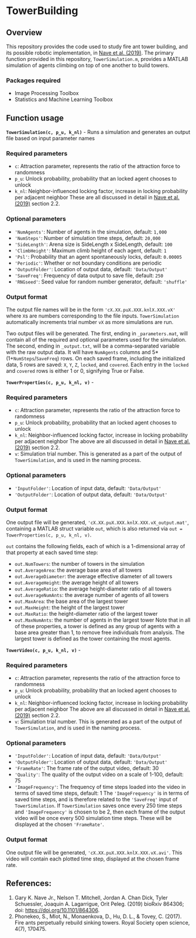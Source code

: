 # TowerBuilding

## Overview
This repository provides the code used to study fire ant tower building, and its possible robotic implementation, in [Nave et al. (2019)](https://www.biorxiv.org/content/10.1101/864306v1). The primary function provided in this repository, `TowerSimulation.m`, provides a MATLAB simulation of agents climbing on top of one another to build towers.

### Packages required
 - Image Processing Toolbox
 - Statistics and Machine Learning Toolbox 

## Function usage
**`TowerSimulation(c, p_u, k_nl)`** - Runs a simulation and generates an output file based on input parameter names
### Required parameters
 - `c`: Attraction parameter, represents the ratio of the attraction force to randomness
 - `p_u`: Unlock probability, probability that an locked agent chooses to unlock
 - `k_nl`: Neighbor-influenced locking factor, increase in locking probability per adjacent neighbor
These are all discussed in detail in [Nave et al. (2019)](https://www.biorxiv.org/content/10.1101/864306v1) section 2.2.

### Optional parameters
 - `'NumAgents'`: Number of agents in the simulation, default: `1,000`
 - `'NumSteps'`: Number of simulation time steps, default: `20,000`
 - `'SideLength'`: Arena size is SideLength x SideLength, default: `100`
 - `'ClimbHeight'`: Maximum climb height of each agent, default: `1`
 - `'Psl'`: Probability that an agent spontaneously locks, default: `0.00005`
 - `'Periodic'`: Whether or not boundary conditions are periodic
 - `'OutputFolder'`: Location of output data, default: `'Data/Output'`
 - `'SaveFreq'`: Frequency of data output to save file, default: `250`
 - `'RNGseed'`: Seed value for random number generator, default: `'shuffle'`

### Output format
The output file names will be in the form `'cX.XX.puX.XXX.knlX.XXX.vX'` where `X`s are numbers corresponding to the file inputs. `TowerSimulation` automatically increments trial number `vX` as more simulations are run.

Two output files will be generated. The first, ending in `_parameters.mat`, will contain all of the required and optional parameters used for the simulation. The second, ending in `_output.txt`, will be a comma-separated variable with the raw output data. It will have `NumAgents` columns and 5\*(1+`NumSteps`/`SaveFreq`) rows. On each saved frame, including the initialized data, 5 rows are saved: `X`, `Y`, `Z`, `locked`, and `covered`. Each entry in the `locked` and `covered` rows is either 1 or 0, signifying True or False.

**`TowerProperties(c, p_u, k_nl, v)`** - 
### Required parameters
 - `c`: Attraction parameter, represents the ratio of the attraction force to randomness
 - `p_u`: Unlock probability, probability that an locked agent chooses to unlock
 - `k_nl`: Neighbor-influenced locking factor, increase in locking probability per adjacent neighbor
The above are all discussed in detail in [Nave et al. (2019)](https://www.biorxiv.org/content/10.1101/864306v1) section 2.2.
 - `v`: Simulation trial number. This is generated as a part of the output of `TowerSimulation`, and is used in the naming process.

### Optional parameters
 - `'InputFolder'`: Location of input data, default: `'Data/Output'`
 - `'OutputFolder'`: Location of output data, default: `'Data/Output'`

### Output format
One output file will be generated, `'cX.XX.puX.XXX.knlX.XXX.vX_output.mat'`, containing a MATLAB struct variable `out`, which is also returned via `out = TowerProperties(c, p_u, k_nl, v)`. 

`out` contains the following fields, each of which is a 1-dimensional array of that property at each saved time step:
 - `out.NumTowers`: the number of towers in the simulation
 - `out.AverageArea`: the average base area of all towers
 - `out.AverageDiameter`: the average effective diameter of all towers
 - `out.AverageHeight`: the average height of all towers
 - `out.AverageRatio`: the average height-diameter ratio of all towers
 - `out.AverageNumAnts`: the average number of agents of all towers
 - `out.MaxArea`: the base area of the largest tower
 - `out.MaxHeight`: the height of the largest tower
 - `out.MaxRatio`: the height-diameter ratio of the largest tower
 - `out.MaxNumAnts`: the number of agents in the largest tower
Note that in all of these properties, a tower is defined as any group of agents with a base area greater than 1, to remove free individuals from analysis. The largest tower is defined as the tower containing the most agents.

**`TowerVideo(c, p_u, k_nl, v)`** - 
### Required parameters
 - `c`: Attraction parameter, represents the ratio of the attraction force to randomness
 - `p_u`: Unlock probability, probability that an locked agent chooses to unlock
 - `k_nl`: Neighbor-influenced locking factor, increase in locking probability per adjacent neighbor
The above are all discussed in detail in [Nave et al. (2019)](https://www.biorxiv.org/content/10.1101/864306v1) section 2.2.
 - `v`: Simulation trial number. This is generated as a part of the output of `TowerSimulation`, and is used in the naming process.

### Optional parameters
 - `'InputFolder'`: Location of input data, default: `'Data/Output'`
 - `'OutputFolder'`: Location of output data, default: `'Data/Output'`
 - `'FrameRate'`: The frame rate of the output video, default: 30
 - `'Quality'`: The quality of the output video on a scale of 1-100, default: 75
 - `'ImageFrequency'`: The frequency of time steps loaded into the video in terms of saved time steps, default: 1
The `'ImageFrequency'` is in terms of saved time steps, and is therefore related to the `'SaveFreq'` input of `TowerSimulation`. If `TowerSimulation` saves once every 250 time steps and `'ImageFrequency'` is chosen to be 2, then each frame of the output video will be once every 500 simulation time steps. These will be displayed at the chosen `'FrameRate'`.

### Output format
One output file will be generated, `'cX.XX.puX.XXX.knlX.XXX.vX.avi'`. This video will contain each plotted time step, displayed at the chosen frame rate.

## References:
1. Gary K. Nave Jr., Nelson T. Mitchell, Jordan A. Chan Dick, Tyler Schuessler, Joaquin A. Lagarrigue, Orit Peleg. (2019) bioRxiv 864306; doi: https://doi.org/10.1101/864306.
2. Phonekeo, S., Mlot, N., Monaenkova, D., Hu, D. L., & Tovey, C. (2017). Fire ants perpetually rebuild sinking towers. Royal Society open science, 4(7), 170475. 
